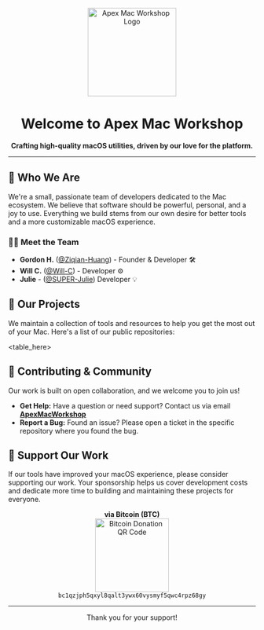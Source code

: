 <p align="center">
  <img src="https://avatars.githubusercontent.com/u/216883863?s=400&u=13cb8ae14d303252a2b2553ee0b188b7596c0ca0&v=4" alt="Apex Mac Workshop Logo" width="180"/>
</p>

<h1 align="center">
  Welcome to Apex Mac Workshop
</h1>

<p align="center">
  <strong>Crafting high-quality macOS utilities, driven by our love for the platform.</strong>
</p>

---

## 👋 Who We Are

We're a small, passionate team of developers dedicated to the Mac ecosystem. We believe that software should be powerful, personal, and a joy to use. Everything we build stems from our own desire for better tools and a more customizable macOS experience.

### 👨‍💻 Meet the Team
*   **Gordon H.** ([@Ziqian-Huang](https://github.com/Ziqian-Huang0607)) - Founder & Developer 🛠️
*   **Will C.** ([@Will-C](https://github.com/WillUHD)) - Developer ⚙️
*   **Julie** - ([@SUPER-Julie](https://github.com/SUPER-Julie)) Developer 💡

## 🚀 Our Projects

We maintain a collection of tools and resources to help you get the most out of your Mac. Here's a list of our public repositories:

<!--REPOS_LIST_START-->
<!-- The list of repos will be automatically inserted here by a GitHub Action -->
<table_here>
<!--REPOS_LIST_END-->


## 💬 Contributing & Community

Our work is built on open collaboration, and we welcome you to join us!

*   **Get Help:** Have a question or need support? Contact us via email **[ApexMacWorkshop](mail:apexmacworkshop@outlook.com)**
*   **Report a Bug:** Found an issue? Please open a ticket in the specific repository where you found the bug.

## 💖 Support Our Work

If our tools have improved your macOS experience, please consider supporting our work. Your sponsorship helps us cover development costs and dedicate more time to building and maintaining these projects for everyone.

<p align="center">
  <strong>via Bitcoin (BTC)</strong><br>
  <img src="https://api.qrserver.com/v1/create-qr-code/?size=150x150&data=bc1qzjph5qxyl8qalt3ywx60vysmyf5qwc4rpz68gy" alt="Bitcoin Donation QR Code" width="150">
  <br>
  <code style="word-wrap: break-word;">bc1qzjph5qxyl8qalt3ywx60vysmyf5qwc4rpz68gy</code>
</p>

---
<p align="center">
  Thank you for your support!
</p>

